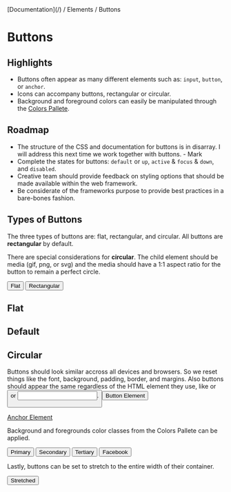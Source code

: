 <div class="breadcrumbs">
[Documentation](/) / Elements / Buttons
</div>

# Buttons

## Highlights

*   Buttons often appear as many different elements such as: `input`, `button`, or `anchor`.
*   Icons can accompany buttons, rectangular or circular.
*   Background and foreground colors can easily be manipulated through the [Colors Pallete](../elements/ColorsPallete).

## Roadmap

*   The structure of the CSS and documentation for buttons is in disarray. I will address this next time we work together with buttons. - Mark
*   Complete the states for buttons:
    `default` or `up`,
    `active` & `focus` & `down`,
    and `disabled`.
*   Creative team should provide feedback on styling options that should be made available within the web framework.
*   Be considerate of the frameworks purpose to provide best practices in a bare-bones fashion.

## Types of Buttons

The three types of buttons are: flat, rectangular, and circular. All buttons are **rectangular** by default.

There are special considerations for **circular**. The child element should be media (gif, png, or svg) and the media should have a 1:1 aspect ratio for the button to remain a perfect circle.

<button class="-flat">Flat</button>
<button>Rectangular</button>

## Flat

## Default

## Circular

Buttons should look similar accross all devices and browsers. So we reset things like the font, background, padding, border, and margins. Also buttons should appear the same regardless of the HTML element they use, like <span class="code"><a></span> or <span class="code"><button></span> or <span class="code"><input></span>.

<button>Button Element</button>

[Anchor Element](#)

Background and foregrounds color classes from the Colors Pallete can be applied.

<button class="-bg-primary1 -fg-white">Primary</button>
<button class="-bg-secondary1 -fg-white">Secondary</button>
<button class="-bg-tertiary1">Tertiary</button>
<button class="-bg-facebook -fg-white">Facebook</button>

Lastly, buttons can be set to stretch to the entire width of their container.

<button class="-block">Stretched</button>